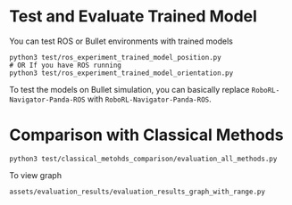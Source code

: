 # Test and Evaluate Trained Model

You can test ROS or Bullet environments with trained models<br>
```shell
python3 test/ros_experiment_trained_model_position.py
# OR If you have ROS running
python3 test/ros_experiment_trained_model_orientation.py
```

To test the models on Bullet simulation, you can basically replace `RoboRL-Navigator-Panda-ROS` with `RoboRL-Navigator-Panda-ROS`.

# Comparison with Classical Methods

```shell
python3 test/classical_metohds_comparison/evaluation_all_methods.py
```
To view graph
```shell
assets/evaluation_results/evaluation_results_graph_with_range.py
```

